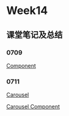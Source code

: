 # Week14

## 课堂笔记及总结

### 0709

[Component](./demo/index.html)


### 0711

[Carousel](./Carousel/x.html)

[Carousel Component](./CarouselComponent/index.html)

